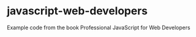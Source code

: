 javascript-web-developers
=========================

Example code from the book Professional JavaScript for Web Developers